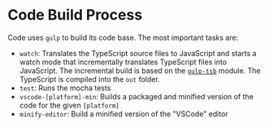 # Code Build Process

Code uses `gulp` to build its code base. The most important tasks are:

* `watch`: Translates the TypeScript source files to JavaScript and starts a watch mode that incrementally translates TypeScript files into JavaScript. The incremental build is based on the [`gulp-tsb`](https://github.com/jrieken/gulp-tsb) module. The TypeScript is compiled into the `out` folder.
* `test`: Runs the mocha tests
* `vscode-[platform]-min`: Builds a packaged and minified version of the code for the given `[platform]`
* `minify-editor`: Build a minified version of the "VSCode" editor
